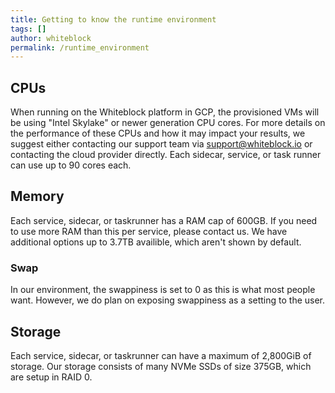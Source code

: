 ```yaml
---
title: Getting to know the runtime environment
tags: []
author: whiteblock
permalink: /runtime_environment
---
```


## CPUs
When running on the Whiteblock platform in GCP, the provisioned VMs will be using "Intel Skylake" or newer generation CPU cores. For more details on the performance of these CPUs and how it may impact your results, we suggest either contacting our support team via support@whiteblock.io or contacting the cloud provider directly. Each sidecar, service, or task runner can use up to 90 cores each. 

## Memory
Each service, sidecar, or taskrunner has a RAM cap of 600GB. If you need to use more RAM than this per service, please contact us. We have additional options up to 3.7TB availible, which aren't shown by default. 

### Swap
In our environment, the swappiness is set to 0 as this is what most people want. However, we do plan on exposing swappiness as a setting to the user.

## Storage
Each service, sidecar, or taskrunner can have a maximum of 2,800GiB of storage. Our storage consists of many NVMe SSDs of size 375GB, which are setup in RAID 0. 